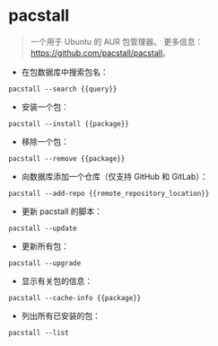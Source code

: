 # pacstall

> 一个用于 Ubuntu 的 AUR 包管理器。
> 更多信息：<https://github.com/pacstall/pacstall>。

- 在包数据库中搜索包名：

`pacstall --search {{query}}`

- 安装一个包：

`pacstall --install {{package}}`

- 移除一个包：

`pacstall --remove {{package}}`

- 向数据库添加一个仓库（仅支持 GitHub 和 GitLab）：

`pacstall --add-repo {{remote_repository_location}}`

- 更新 pacstall 的脚本：

`pacstall --update`

- 更新所有包：

`pacstall --upgrade`

- 显示有关包的信息：

`pacstall --cache-info {{package}}`

- 列出所有已安装的包：

`pacstall --list`